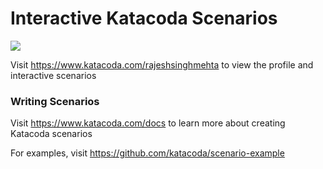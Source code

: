 # Interactive Katacoda Scenarios

[![](http://shields.katacoda.com/katacoda/rajeshsinghmehta/count.svg)](https://www.katacoda.com/rajeshsinghmehta "Get your profile on Katacoda.com")

Visit https://www.katacoda.com/rajeshsinghmehta to view the profile and interactive scenarios

### Writing Scenarios
Visit https://www.katacoda.com/docs to learn more about creating Katacoda scenarios

For examples, visit https://github.com/katacoda/scenario-example
